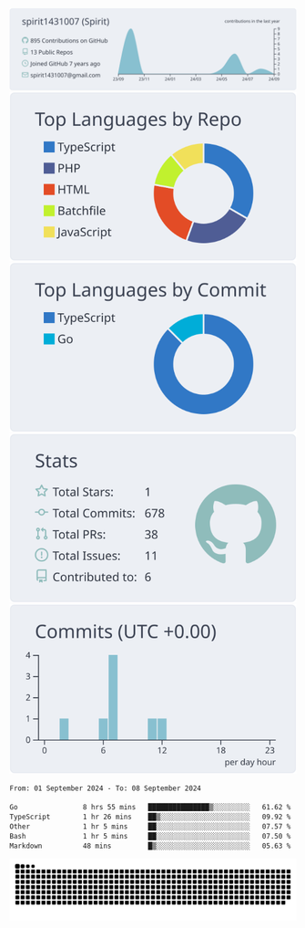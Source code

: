 [![](https://raw.githubusercontent.com/spirit1431007/spirit1431007/master/profile-summary-card-output/nord_bright/0-profile-details.svg)](https://git.io/spiritx)
[![](https://raw.githubusercontent.com/spirit1431007/spirit1431007/master/profile-summary-card-output/nord_bright/1-repos-per-language.svg)](https://git.io/spiritx) [![](https://raw.githubusercontent.com/spirit1431007/spirit1431007/master/profile-summary-card-output/nord_bright/2-most-commit-language.svg)](https://git.io/spiritx)
[![](https://raw.githubusercontent.com/spirit1431007/spirit1431007/master/profile-summary-card-output/nord_bright/3-stats.svg)](https://git.io/spiritx) [![](https://raw.githubusercontent.com/spirit1431007/spirit1431007/master/profile-summary-card-output/nord_bright/4-productive-time.svg)](https://git.io/spiritx)

<!--START_SECTION:waka-->

```txt
From: 01 September 2024 - To: 08 September 2024

Go                8 hrs 55 mins   ███████████████▒░░░░░░░░░   61.62 %
TypeScript        1 hr 26 mins    ██▒░░░░░░░░░░░░░░░░░░░░░░   09.92 %
Other             1 hr 5 mins     ██░░░░░░░░░░░░░░░░░░░░░░░   07.57 %
Bash              1 hr 5 mins     ██░░░░░░░░░░░░░░░░░░░░░░░   07.50 %
Markdown          48 mins         █▒░░░░░░░░░░░░░░░░░░░░░░░   05.63 %
```

<!--END_SECTION:waka-->

![contribution](https://github.com/spirit1431007/spirit1431007/blob/output/github-contribution-grid-snake.svg)
